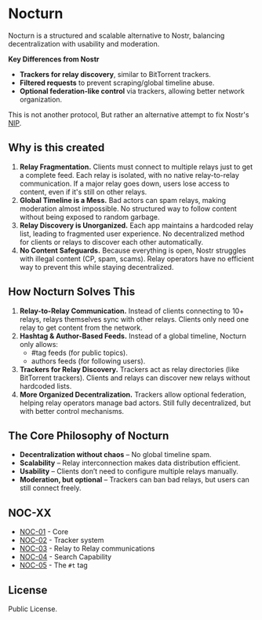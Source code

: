 Nocturn
=======

Nocturn is a structured and scalable alternative to Nostr, balancing decentralization with usability and moderation.

**Key Differences from Nostr**
- **Trackers for relay discovery**, similar to BitTorrent trackers.
- **Filtered requests** to prevent scraping/global timeline abuse.
- **Optional federation-like control** via trackers, allowing better network organization.

This is not another protocol, But rather an alternative attempt to fix Nostr's [NIP](https://github.com/nostr-protocol/nips).

Why is this created
-------------------

1. **Relay Fragmentation.** Clients must connect to multiple relays just to get a complete feed. Each relay is isolated, with no native relay-to-relay communication. If a major relay goes down, users lose access to content, even if it's still on other relays.
2. **Global Timeline is a Mess.** Bad actors can spam relays, making moderation almost impossible. No structured way to follow content without being exposed to random garbage.
3. **Relay Discovery is Unorganized.** Each app maintains a hardcoded relay list, leading to fragmented user experience. No decentralized method for clients or relays to discover each other automatically.
4. **No Content Safeguards.** Because everything is open, Nostr struggles with illegal content (CP, spam, scams). Relay operators have no efficient way to prevent this while staying decentralized.

How Nocturn Solves This
-----------------------

1. **Relay-to-Relay Communication.** Instead of clients connecting to 10+ relays, relays themselves sync with other relays. Clients only need one relay to get content from the network.
2. **Hashtag & Author-Based Feeds.** Instead of a global timeline, Nocturn only allows:
    - #tag feeds (for public topics).
    - authors feeds (for following users).
3. **Trackers for Relay Discovery.** Trackers act as relay directories (like BitTorrent trackers). Clients and relays can discover new relays without hardcoded lists.
4. **More Organized Decentralization.** Trackers allow optional federation, helping relay operators manage bad actors. Still fully decentralized, but with better control mechanisms.

The Core Philosophy of Nocturn
------------------------------
- **Decentralization without chaos** – No global timeline spam.
- **Scalability** – Relay interconnection makes data distribution efficient.
- **Usability** – Clients don’t need to configure multiple relays manually.
- **Moderation, but optional** – Trackers can ban bad relays, but users can still connect freely.

## NOC-XX

- [NOC-01](01.md) - Core
- [NOC-02](02.md) - Tracker system
- [NOC-03](03.md) - Relay to Relay communications
- [NOC-04](04.md) - Search Capability
- [NOC-05](05.md) - The `#t` tag

## License

Public License.

